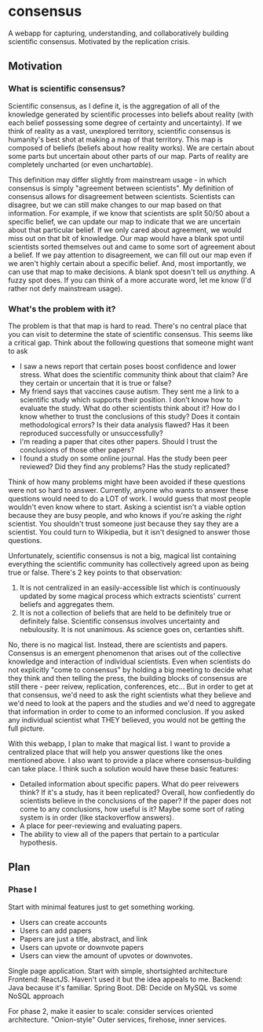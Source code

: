 # consensus
A webapp for capturing, understanding, and collaboratively building scientific consensus. Motivated by the replication crisis.

## Motivation
### What is scientific consensus?
Scientific consensus, as I define it, is the aggregation of all of the knowledge generated by scientific processes into beliefs about reality (with each belief possessing some degree of certainty and uncertainty). If we think of reality as a vast, unexplored territory, scientific consensus is humanity's best shot at making a map of that territory. This map is composed of beliefs (beliefs about how reality works). We are certain about some parts but uncertain about other parts of our map. Parts of reality are completely uncharted (or even unchart*able*). 

This definition may differ slightly from mainstream usage - in which consensus is simply "agreement between scientists". My definition of consensus allows for disagreement between scientists. Scientists can disagree, but we can still make changes to our map based on that information. For example, if we know that scientists are split 50/50 about a specific belief, we can update our map to indicate that we are uncertain about that particular belief. If we only cared about agreement, we would miss out on that bit of knowledge. Our map would have a blank spot until scientists sorted themselves out and came to some sort of agreement about a belief. If we pay attention to disagreement, we can fill out our map even if we aren't highly certain about a specific belief. And, most importantly, we can use that map to make decisions. A blank spot doesn't tell us *anything*. A fuzzy spot does. If you can think of a more accurate word, let me know (I'd rather not defy mainstream usage).

### What's the problem with it?
The problem is that that map is hard to read. There's no central place that you can visit to determine the state of scientific consensus. This seems like a critical gap. Think about the following questions that someone might want to ask
  * I saw a news report that certain poses boost confidence and lower stress. What does the scientific community think about that claim? Are they certain or uncertain that it is true or false?
  * My friend says that vaccines cause autism. They sent me a link to a scientific study which supports their position. I don't know how to evaluate the study. What do other scientists think about it? How do I know whether to trust the conclusions of this study? Does it contain methodological errors? Is their data analysis flawed? Has it been reproduced successfully or unsuccessfully?
  * I'm reading a paper that cites other papers. Should I trust the conclusions of those other papers?
  * I found a study on some online journal. Has the study been peer reviewed? Did they find any problems? Has the study replicated?
  
Think of how many problems might have been avoided if these questions were not so hard to answer. Currently, anyone who wants to answer these questions would need to do a LOT of work. I would guess that most people wouldn't even know where to start. Asking a scientist isn't a viable option because they are busy people, and who knows if you're asking the *right* scientist. You shouldn't trust someone just because they say they are a scientist. You could turn to Wikipedia, but it isn't designed to answer those questions.
  
Unfortunately, scientific consensus is not a big, magical list containing everything the scientific community has collectively agreed upon as being true or false. There's 2 key points to that observation:
1. It is not centralized in an easily-accessible list which is continuously updated by some magical process which extracts scientists' current beliefs and aggregates them.
2. It is not a collection of beliefs that are held to be definitely true or definitely false. Scientific consensus involves uncertainty and nebulousity. It is not unanimous. As science goes on, certanties shift.

No, there is no magical list. Instead, there are scientists and papers. Consensus is an emergent phenomenon that arises out of the collective knowledge and interaction of individual scientists. Even when scientists do not explicitly "come to consensus" by holding a big meeting to decide what they think and then telling the press, the building blocks of consensus are still there - peer reivew, replication, conferences, etc... But in order to get at that consensus, we'd need to ask the right scientists what they believe and we'd need to look at the papers and the studies and we'd need to aggregate that information in order to come to an informed conclusion. If you asked any individual scientist what THEY believed, you would not be getting the full picture.

With this webapp, I plan to make that magical list. I want to provide a centralized place that will help you answer questions like the ones mentioned above. I also want to provide a place where consensus-building can take place. I think such a solution would have these basic features:
 * Detailed information about specific papers. What do peer reivewers think? If it's a study, has it been replicated? Overall, how confiedently do scientists believe in the conclusions of the paper? If the paper does not come to any conclusions, how useful is it? Maybe some sort of rating system is in order (like stackoverflow answers).
 * A place for peer-reviewing and evaluating papers.
 * The ability to view all of the papers that pertain to a particular hypothesis.

## Plan
### Phase I
Start with minimal features just to get something working.
 * Users can create accounts
 * Users can add papers
 * Papers are just a title, abstract, and link
 * Users can upvote or downvote papers
 * Users can view the amount of upvotes or downvotes.

Single page application.
Start with simple, shortsighted architecture
Frontend:
ReactJS. Haven't used it but the idea appeals to me.
Backend:
Java because it's familiar. Spring Boot.
DB:
Decide on MySQL vs some NoSQL approach

For phase 2, make it easier to scale:
consider services oriented architecture. "Onion-style"
Outer services, firehose, inner services.

